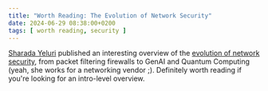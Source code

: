 ```yaml
---
title: "Worth Reading: The Evolution of Network Security"
date: 2024-06-29 08:38:00+0200
tags: [ worth reading, security ]
---
```

[Sharada Yeluri](https://blog.apnic.net/author/sharada-yeluri/) published an interesting overview of the [evolution of network security](https://blog.apnic.net/2024/06/24/the-evolution-of-network-security/), from packet filtering firewalls to GenAI and Quantum Computing (yeah, she works for a networking vendor ;). Definitely worth reading if you're looking for an intro-level overview.
